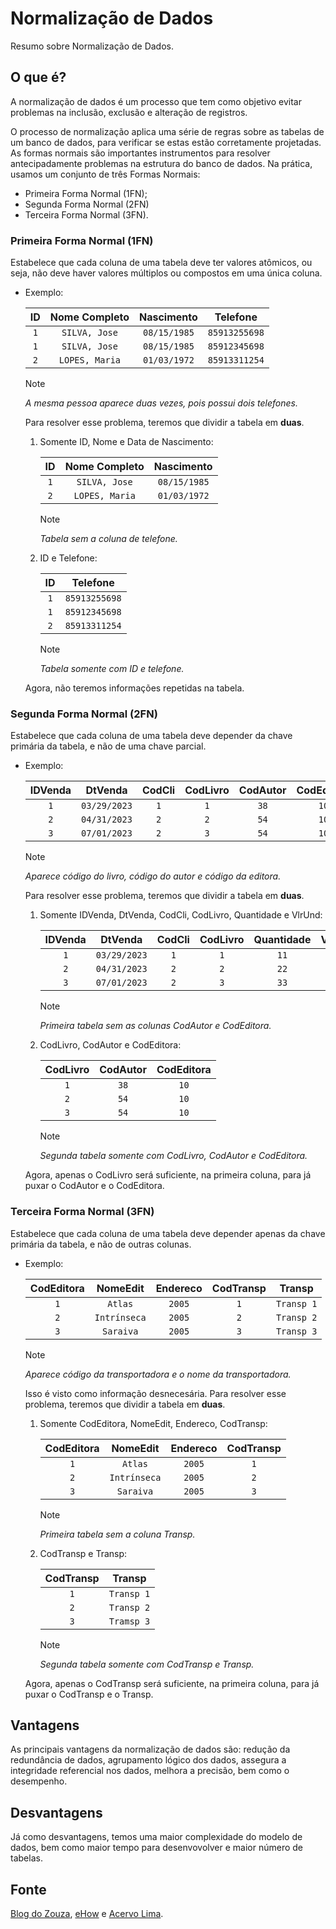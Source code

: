 # Normalização de Dados
Resumo sobre Normalização de Dados.


## O que é?

A normalização de dados é um processo que tem como objetivo evitar problemas na inclusão, exclusão e alteração de registros.

O processo de normalização aplica uma série de regras sobre as tabelas de um banco de dados, para verificar se estas estão corretamente projetadas. As formas normais são importantes instrumentos para resolver antecipadamente problemas na estrutura do banco de dados. Na prática, usamos um conjunto de três Formas Normais:

* Primeira Forma Normal (1FN);
* Segunda Forma Normal (2FN)
* Terceira Forma Normal (3FN).


### Primeira Forma Normal (1FN)

Estabelece que cada coluna de uma tabela deve ter valores atômicos, ou seja, não deve haver valores múltiplos ou compostos em uma única coluna.

* Exemplo:

    |  ID |  Nome Completo |  Nascimento  |    Telefone   |
    | :-: | :------------: | :----------: | :-----------: |
    | `1` | `SILVA, Jose`  | `08/15/1985` | `85913255698` |
    | `1` | `SILVA, Jose`  | `08/15/1985` | `85912345698` |
    | `2` | `LOPES, Maria` | `01/03/1972` | `85913311254` |

    > [!NOTE]
    > *A mesma pessoa aparece duas vezes, pois possui dois telefones.*

  Para resolver esse problema, teremos que dividir a tabela em **duas**.


    1. Somente ID, Nome e Data de Nascimento:

        |  ID |  Nome Completo |  Nascimento  |
        | :-: | :------------: | :----------: |
        | `1` | `SILVA, Jose`  | `08/15/1985` |
        | `2` | `LOPES, Maria` | `01/03/1972` |

        > [!NOTE]
        > *Tabela sem a coluna de telefone.*

    2. ID e Telefone:

        |  ID |   Telefone   |
        | :-: | :----------: |
        | `1` | `85913255698`|
        | `1` | `85912345698`|
        | `2` | `85913311254`|

        > [!NOTE]
        > *Tabela somente com ID e telefone.*

    Agora, não teremos informações repetidas na tabela.


### Segunda Forma Normal (2FN)

Estabelece que cada coluna de uma tabela deve depender da chave primária da tabela, e não de uma chave parcial.

* Exemplo:

    |  IDVenda |    DtVenda   | CodCli | CodLivro | CodAutor | CodEditora | Quantidade |  VlrUnd |
    | :------: | :----------: | :----: | :------: | :------: | :--------: | :--------: | :-----: |
    |    `1`   | `03/29/2023` |   `1`  |    `1`   |   `38`   |    `10`    |    `11`    | `54.10` |
    |    `2`   | `04/31/2023` |   `2`  |    `2`   |   `54`   |    `10`    |    `22`    | `95.30` |
    |    `3`   | `07/01/2023` |   `2`  |    `3`   |   `54`   |    `10`    |    `33`    | `84.70` |

    > [!NOTE]
    > *Aparece código do livro, código do autor e código da editora.*

  Para resolver esse problema, teremos que dividir a tabela em **duas**.


    1. Somente IDVenda, DtVenda, CodCli, CodLivro, Quantidade e VlrUnd:

        |  IDVenda |    DtVenda   | CodCli | CodLivro | Quantidade |  VlrUnd |
        | :------: | :----------: | :----: | :------: | :--------: | :-----: |
        |    `1`   | `03/29/2023` |   `1`  |    `1`   |    `11`    | `54.10` |
        |    `2`   | `04/31/2023` |   `2`  |    `2`   |    `22`    | `95.30` |
        |    `3`   | `07/01/2023` |   `2`  |    `3`   |    `33`    | `84.70` |

        > [!NOTE]
        > *Primeira tabela sem as colunas CodAutor e CodEditora.*

    2. CodLivro, CodAutor e CodEditora:

        | CodLivro | CodAutor | CodEditora |
        | :------: | :------: | :--------: |
        |    `1`   |   `38`   |    `10`    |
        |    `2`   |   `54`   |    `10`    |
        |    `3`   |   `54`   |    `10`    |

        > [!NOTE]
        > *Segunda tabela somente com CodLivro, CodAutor e CodEditora.*

    Agora, apenas o CodLivro será suficiente, na primeira coluna, para já puxar o CodAutor e o CodEditora.


### Terceira Forma Normal (3FN)

Estabelece que cada coluna de uma tabela deve depender apenas da chave primária da tabela, e não de outras colunas.

* Exemplo:

    |  CodEditora |   NomeEdit   |  Endereco | CodTransp |   Transp   |
    | :---------: | :----------: | :-------: | :-------: | :--------: |
    |     `1`     |    `Atlas`   |   `2005`  |    `1`    | `Transp 1` |
    |     `2`     | `Intrínseca` |   `2005`  |    `2`    | `Transp 2` |
    |     `3`     |   `Saraiva`  |   `2005`  |    `3`    | `Transp 3` |

    > [!NOTE]
    > *Aparece código da transportadora e o nome da transportadora.*

  Isso é visto como informação desnecesária. Para resolver esse problema, teremos que dividir a tabela em **duas**.


    1. Somente CodEditora, NomeEdit, Endereco, CodTransp:

        |  CodEditora |   NomeEdit   |  Endereco | CodTransp |
        | :---------: | :----------: | :-------: | :-------: |
        |     `1`     |    `Atlas`   |   `2005`  |    `1`    |
        |     `2`     | `Intrínseca` |   `2005`  |    `2`    |
        |     `3`     |   `Saraiva`  |   `2005`  |    `3`    |

        > [!NOTE]
        > *Primeira tabela sem a coluna Transp.*

    2. CodTransp e Transp:

        | CodTransp |   Transp   |
        | :-------: | :--------: |
        |    `1`    | `Transp 1` |
        |    `2`    | `Transp 2` |
        |    `3`    | `Tramsp 3` |

        > [!NOTE]
        > *Segunda tabela somente com CodTransp e Transp.*

    Agora, apenas o CodTransp será suficiente, na primeira coluna, para já puxar o CodTransp e o Transp.


## Vantagens

As principais vantagens da normalização de dados são: redução da redundância de dados, agrupamento lógico dos dados, assegura a integridade referencial nos dados, melhora a precisão, bem como o desempenho.


## Desvantagens

Já como desvantagens, temos uma maior complexidade do modelo de dados, bem como maior tempo para desenvovolver e maior número de tabelas.


## Fonte
[Blog do Zouza](https://medium.com/blog-do-zouza/modelagem-relacional-uma-visão-geral-44cd8807fc87), [eHow](https://www.ehow.com.br/interferencia-retroativa-proativa-fatos_61464/) e [Acervo Lima](https://acervolima.com/o-que-e-normalizacao-de-dados/).
